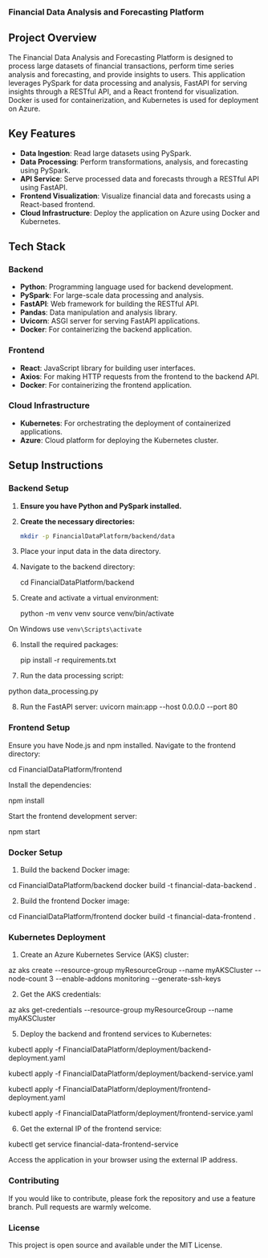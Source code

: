 ### Financial Data Analysis and Forecasting Platform

## Project Overview

The Financial Data Analysis and Forecasting Platform is designed to process large datasets of financial transactions, perform time series analysis and forecasting, and provide insights to users. This application leverages PySpark for data processing and analysis, FastAPI for serving insights through a RESTful API, and a React frontend for visualization. Docker is used for containerization, and Kubernetes is used for deployment on Azure.

## Key Features

- **Data Ingestion**: Read large datasets using PySpark.
- **Data Processing**: Perform transformations, analysis, and forecasting using PySpark.
- **API Service**: Serve processed data and forecasts through a RESTful API using FastAPI.
- **Frontend Visualization**: Visualize financial data and forecasts using a React-based frontend.
- **Cloud Infrastructure**: Deploy the application on Azure using Docker and Kubernetes.

## Tech Stack

### Backend

- **Python**: Programming language used for backend development.
- **PySpark**: For large-scale data processing and analysis.
- **FastAPI**: Web framework for building the RESTful API.
- **Pandas**: Data manipulation and analysis library.
- **Uvicorn**: ASGI server for serving FastAPI applications.
- **Docker**: For containerizing the backend application.

### Frontend

- **React**: JavaScript library for building user interfaces.
- **Axios**: For making HTTP requests from the frontend to the backend API.
- **Docker**: For containerizing the frontend application.

### Cloud Infrastructure

- **Kubernetes**: For orchestrating the deployment of containerized applications.
- **Azure**: Cloud platform for deploying the Kubernetes cluster.


## Setup Instructions

### Backend Setup

1. **Ensure you have Python and PySpark installed.**
2. **Create the necessary directories:**
   ```sh
   mkdir -p FinancialDataPlatform/backend/data
3. Place your input data in the data directory.
4. Navigate to the backend directory:

   cd FinancialDataPlatform/backend

5. Create and activate a virtual environment:

   python -m venv venv
source venv/bin/activate

On Windows use `venv\Scripts\activate`

6. Install the required packages:

   pip install -r requirements.txt
   
7. Run the data processing script:

  python data_processing.py

8. Run the FastAPI server:
  uvicorn main:app --host 0.0.0.0 --port 80

### Frontend Setup

Ensure you have Node.js and npm installed.
Navigate to the frontend directory:

cd FinancialDataPlatform/frontend

Install the dependencies:

npm install

Start the frontend development server:

npm start

### Docker Setup

1. Build the backend Docker image:

cd FinancialDataPlatform/backend
docker build -t financial-data-backend .

2. Build the frontend Docker image:

cd FinancialDataPlatform/frontend
docker build -t financial-data-frontend .

### Kubernetes Deployment

1. Create an Azure Kubernetes Service (AKS) cluster:

az aks create --resource-group myResourceGroup --name myAKSCluster --node-count 3 --enable-addons monitoring --generate-ssh-keys

2. Get the AKS credentials:
   
az aks get-credentials --resource-group myResourceGroup --name myAKSCluster

5. Deploy the backend and frontend services to Kubernetes:

kubectl apply -f FinancialDataPlatform/deployment/backend-deployment.yaml

kubectl apply -f FinancialDataPlatform/deployment/backend-service.yaml

kubectl apply -f FinancialDataPlatform/deployment/frontend-deployment.yaml

kubectl apply -f FinancialDataPlatform/deployment/frontend-service.yaml

6. Get the external IP of the frontend service:

kubectl get service financial-data-frontend-service

Access the application in your browser using the external IP address.

### Contributing 
If you would like to contribute, please fork the repository and use a feature branch. Pull requests are warmly welcome.

### License
This project is open source and available under the MIT License.
